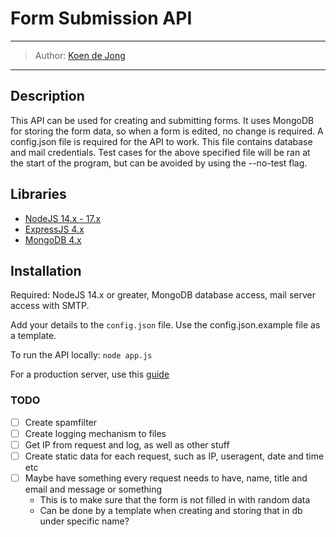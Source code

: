 # Form Submission API
___
> Author: [Koen de Jong](https://url.koendejong.net/github)
___

## Description
This API can be used for creating and submitting forms. It uses MongoDB for storing the form data, so when a form is edited, no change is required. 
A config.json file is required for the API to work. This file contains database and mail credentials. 
Test cases for the above specified file will be ran at the start of the program, but can be avoided by using the --no-test flag. 

## Libraries
- [NodeJS 14.x - 17.x](https://nodejs.org/en/download/)
- [ExpressJS 4.x](https://expressjs.com/en/api.html)
- [MongoDB 4.x](https://docs.mongodb.com/drivers/node/current/)

## Installation
Required: NodeJS 14.x or greater, MongoDB database access, mail server access with SMTP.

Add your details to the `config.json` file. Use the config.json.example file as a template.

To run the API locally:
```node app.js```

For a production server, use this [guide](https://expressjs.com/en/advanced/best-practice-performance.html)

### TODO
- [ ] Create spamfilter
- [ ] Create logging mechanism to files
- [ ] Get IP from request and log, as well as other stuff
- [ ] Create static data for each request, such as IP, useragent, date and time etc
- [ ] Maybe have something every request needs to have, name, title and email and message or something
    - This is to make sure that the form is not filled in with random data
    - Can be done by a template when creating and storing that in db under specific name?